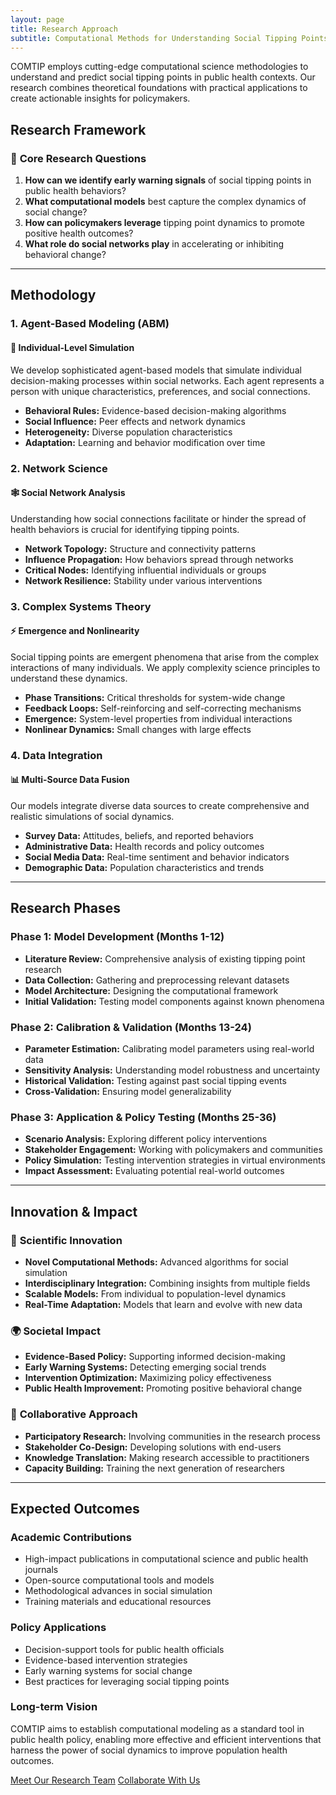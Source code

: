 ```yaml
---
layout: page
title: Research Approach
subtitle: Computational Methods for Understanding Social Tipping Points
---
```


COMTIP employs cutting-edge computational science methodologies to understand and predict social tipping points in public health contexts. Our research combines theoretical foundations with practical applications to create actionable insights for policymakers.

## Research Framework

### 🎯 **Core Research Questions**

1. **How can we identify early warning signals** of social tipping points in public health behaviors?
2. **What computational models** best capture the complex dynamics of social change?
3. **How can policymakers leverage** tipping point dynamics to promote positive health outcomes?
4. **What role do social networks play** in accelerating or inhibiting behavioral change?

---

## Methodology

### 1. Agent-Based Modeling (ABM)

<div class="research-method">
  <h4>🤖 Individual-Level Simulation</h4>
  <p>We develop sophisticated agent-based models that simulate individual decision-making processes within social networks. Each agent represents a person with unique characteristics, preferences, and social connections.</p>
  
  <ul>
    <li><strong>Behavioral Rules:</strong> Evidence-based decision-making algorithms</li>
    <li><strong>Social Influence:</strong> Peer effects and network dynamics</li>
    <li><strong>Heterogeneity:</strong> Diverse population characteristics</li>
    <li><strong>Adaptation:</strong> Learning and behavior modification over time</li>
  </ul>
</div>

### 2. Network Science

<div class="research-method">
  <h4>🕸️ Social Network Analysis</h4>
  <p>Understanding how social connections facilitate or hinder the spread of health behaviors is crucial for identifying tipping points.</p>
  
  <ul>
    <li><strong>Network Topology:</strong> Structure and connectivity patterns</li>
    <li><strong>Influence Propagation:</strong> How behaviors spread through networks</li>
    <li><strong>Critical Nodes:</strong> Identifying influential individuals or groups</li>
    <li><strong>Network Resilience:</strong> Stability under various interventions</li>
  </ul>
</div>

### 3. Complex Systems Theory

<div class="research-method">
  <h4>⚡ Emergence and Nonlinearity</h4>
  <p>Social tipping points are emergent phenomena that arise from the complex interactions of many individuals. We apply complexity science principles to understand these dynamics.</p>
  
  <ul>
    <li><strong>Phase Transitions:</strong> Critical thresholds for system-wide change</li>
    <li><strong>Feedback Loops:</strong> Self-reinforcing and self-correcting mechanisms</li>
    <li><strong>Emergence:</strong> System-level properties from individual interactions</li>
    <li><strong>Nonlinear Dynamics:</strong> Small changes with large effects</li>
  </ul>
</div>

### 4. Data Integration

<div class="research-method">
  <h4>📊 Multi-Source Data Fusion</h4>
  <p>Our models integrate diverse data sources to create comprehensive and realistic simulations of social dynamics.</p>
  
  <ul>
    <li><strong>Survey Data:</strong> Attitudes, beliefs, and reported behaviors</li>
    <li><strong>Administrative Data:</strong> Health records and policy outcomes</li>
    <li><strong>Social Media Data:</strong> Real-time sentiment and behavior indicators</li>
    <li><strong>Demographic Data:</strong> Population characteristics and trends</li>
  </ul>
</div>

---

## Research Phases

### Phase 1: Model Development (Months 1-12)
- **Literature Review:** Comprehensive analysis of existing tipping point research
- **Data Collection:** Gathering and preprocessing relevant datasets
- **Model Architecture:** Designing the computational framework
- **Initial Validation:** Testing model components against known phenomena

### Phase 2: Calibration & Validation (Months 13-24)
- **Parameter Estimation:** Calibrating model parameters using real-world data
- **Sensitivity Analysis:** Understanding model robustness and uncertainty
- **Historical Validation:** Testing against past social tipping events
- **Cross-Validation:** Ensuring model generalizability

### Phase 3: Application & Policy Testing (Months 25-36)
- **Scenario Analysis:** Exploring different policy interventions
- **Stakeholder Engagement:** Working with policymakers and communities
- **Policy Simulation:** Testing intervention strategies in virtual environments
- **Impact Assessment:** Evaluating potential real-world outcomes

---

## Innovation & Impact

### 🔬 **Scientific Innovation**

- **Novel Computational Methods:** Advanced algorithms for social simulation
- **Interdisciplinary Integration:** Combining insights from multiple fields
- **Scalable Models:** From individual to population-level dynamics
- **Real-Time Adaptation:** Models that learn and evolve with new data

### 🌍 **Societal Impact**

- **Evidence-Based Policy:** Supporting informed decision-making
- **Early Warning Systems:** Detecting emerging social trends
- **Intervention Optimization:** Maximizing policy effectiveness
- **Public Health Improvement:** Promoting positive behavioral change

### 🤝 **Collaborative Approach**

- **Participatory Research:** Involving communities in the research process
- **Stakeholder Co-Design:** Developing solutions with end-users
- **Knowledge Translation:** Making research accessible to practitioners
- **Capacity Building:** Training the next generation of researchers

---

## Expected Outcomes

### Academic Contributions
- High-impact publications in computational science and public health journals
- Open-source computational tools and models
- Methodological advances in social simulation
- Training materials and educational resources

### Policy Applications
- Decision-support tools for public health officials
- Evidence-based intervention strategies
- Early warning systems for social change
- Best practices for leveraging social tipping points

### Long-term Vision
COMTIP aims to establish computational modeling as a standard tool in public health policy, enabling more effective and efficient interventions that harness the power of social dynamics to improve population health outcomes.

<div class="text-center mt-4">
  <a href="/partners" class="btn btn-outline-primary">Meet Our Research Team</a>
  <a href="/contact" class="btn btn-primary ml-2">Collaborate With Us</a>
</div>